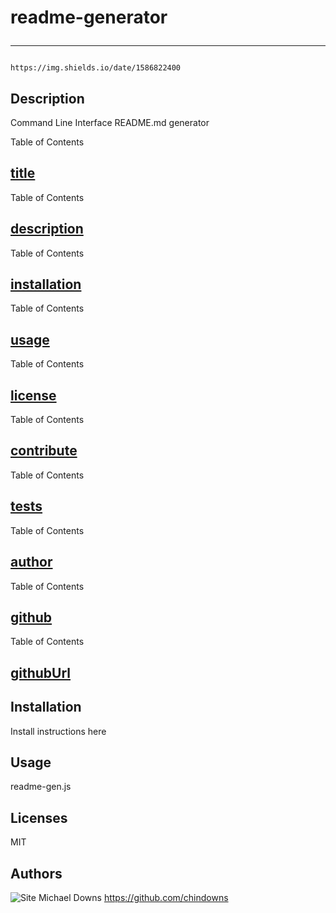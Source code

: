 # readme-generator <hr/>  
    https://img.shields.io/date/1586822400
## Description
Command Line Interface README.md generator   

Table of Contents
## [title](#title)
Table of Contents
## [description](#description)
Table of Contents
## [installation](#installation)
Table of Contents
## [usage](#usage)
Table of Contents
## [license](#license)
Table of Contents
## [contribute](#contribute)
Table of Contents
## [tests](#tests)
Table of Contents
## [author](#author)
Table of Contents
## [github](#github)
Table of Contents
## [githubUrl](#githubUrl)
## Installation
Install instructions here   

## Usage
readme-gen.js   

## Licenses
MIT   

## Authors   
![Site](https://github.com/chindowns.png)  Michael Downs
https://github.com/chindowns